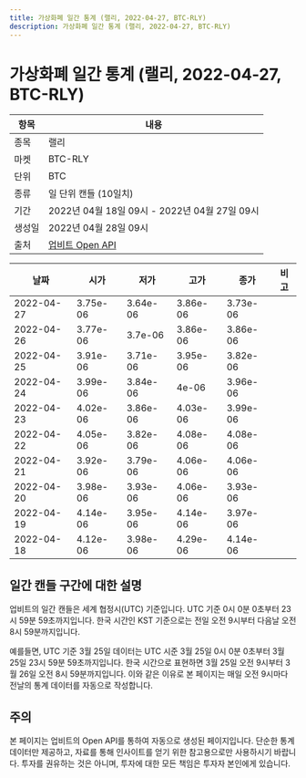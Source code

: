 ```yaml
---
title: 가상화폐 일간 통계 (랠리, 2022-04-27, BTC-RLY)
description: 가상화폐 일간 통계 (랠리, 2022-04-27, BTC-RLY)
---
```



가상화폐 일간 통계 (랠리, 2022-04-27, BTC-RLY)
===

|항목|내용|
|--|--|
|종목|랠리|
|마켓|BTC-RLY|
|단위|BTC|
|종류|일 단위 캔들 (10일치)|
|기간|2022년 04월 18일 09시 - 2022년 04월 27일 09시|
|생성일|2022년 04월 28일 09시|
|출처|[업비트 Open API](https://docs.upbit.com)|


|날짜|시가|저가|고가|종가|비고|
|--|--|--|--|--|--|
|2022-04-27|3.75e-06|3.64e-06|3.86e-06|3.73e-06|    |
|2022-04-26|3.77e-06|3.7e-06|3.86e-06|3.86e-06|    |
|2022-04-25|3.91e-06|3.71e-06|3.95e-06|3.82e-06|    |
|2022-04-24|3.99e-06|3.84e-06|4e-06|3.96e-06|    |
|2022-04-23|4.02e-06|3.86e-06|4.03e-06|3.99e-06|    |
|2022-04-22|4.05e-06|3.82e-06|4.08e-06|4.08e-06|    |
|2022-04-21|3.92e-06|3.79e-06|4.06e-06|4.06e-06|    |
|2022-04-20|3.98e-06|3.93e-06|4.06e-06|3.93e-06|    |
|2022-04-19|4.14e-06|3.95e-06|4.14e-06|3.97e-06|    |
|2022-04-18|4.12e-06|3.98e-06|4.29e-06|4.14e-06|    |


일간 캔들 구간에 대한 설명
---


업비트의 일간 캔들은 세계 협정시(UTC) 기준입니다. 
UTC 기준 0시 0분 0초부터 23시 59분 59초까지입니다. 
한국 시간인 KST 기준으로는 전일 오전 9시부터 다음날 오전 8시 59분까지입니다. 


예를들면, UTC 기준 3월 25일 데이터는 UTC 시준 3월 25일 0시 0분 0초부터 3월 25일 23시 59분 59초까지입니다. 
한국 시간으로 표현하면 3월 25일 오전 9시부터 3월 26일 오전 8시 59분까지입니다. 
이와 같은 이유로 본 페이지는 매일 오전 9시마다 전날의 통계 데이터를 자동으로 작성합니다. 


주의
---


본 페이지는 업비트의 Open API를 통하여 자동으로 생성된 페이지입니다. 
단순한 통계 데이터만 제공하고, 자료를 통해 인사이트를 얻기 위한 참고용으로만 사용하시기 바랍니다. 
투자를 권유하는 것은 아니며, 투자에 대한 모든 책임은 투자자 본인에게 있습니다. 
